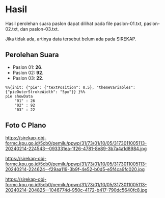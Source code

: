 # Hasil

Hasil perolehan suara paslon dapat dilihat pada file paslon-01.txt, paslon-02.txt, dan paslon-03.txt.

Jika tidak ada, artinya data tersebut belum ada pada SIREKAP.

## Perolehan Suara

 * Paslon 01: **26**.
 * Paslon 02: **92**.
 * Paslon 03: **22**.

```mermaid
%%{init: {"pie": {"textPosition": 0.5}, "themeVariables": {"pieOuterStrokeWidth": "5px"}} }%%
pie showData
    "01" : 26
    "02" : 92
    "03" : 22
```
## Foto C Plano

https://sirekap-obj-formc.kpu.go.id/5cb0/pemilu/ppwp/31/73/01/10/05/3173011005113-20240214-224543--093331ea-1f26-4781-8e89-3b7a4a1d8984.jpg

https://sirekap-obj-formc.kpu.go.id/5cb0/pemilu/ppwp/31/73/01/10/05/3173011005113-20240214-224624--f29aa119-3b9f-4e52-b0d5-e5f4ca9fc020.jpg

https://sirekap-obj-formc.kpu.go.id/5cb0/pemilu/ppwp/31/73/01/10/05/3173011005113-20240214-204825--1046774d-950c-4172-b417-790dc5640fc8.jpg
